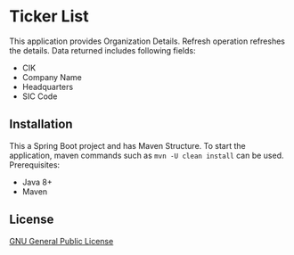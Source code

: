 # Ticker List 
This application provides Organization Details. Refresh operation refreshes the details. Data returned includes following fields:
 - CIK
 - Company Name
 - Headquarters
 - SIC Code

## Installation
This a Spring Boot project and has Maven Structure. To start the application, maven commands such as `mvn -U clean install` can be used. Prerequisites:
 - Java 8+
 - Maven
 
## License
[GNU General Public License](https://www.gnu.org/licenses/#GPL)